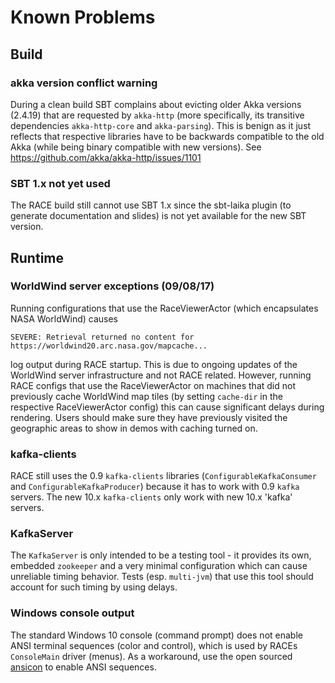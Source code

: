 # Known Problems

## Build

### akka version conflict warning
During a clean build SBT complains about evicting older Akka versions (2.4.19) that are requested
by `akka-http` (more specifically, its transitive dependencies `akka-http-core` and `akka-parsing`).
This is benign as it just reflects that respective libraries have to be backwards compatible to the
old Akka (while being binary compatible with new versions). See
https://github.com/akka/akka-http/issues/1101

### SBT 1.x not yet used
The RACE build still cannot use SBT 1.x since the sbt-laika plugin (to generate documentation and
slides) is not yet available for the new SBT version.


## Runtime

### WorldWind server exceptions (09/08/17)
Running configurations that use the RaceViewerActor (which encapsulates NASA WorldWind) causes 

    SEVERE: Retrieval returned no content for https://worldwind20.arc.nasa.gov/mapcache...
    
log output during RACE startup. This is due to ongoing updates of the WorldWind server
infrastructure and not RACE related. However, running RACE configs that use the RaceViewerActor
on machines that did not previously cache WorldWind map tiles (by setting `cache-dir` in
the respective RaceViewerActor config) this can cause significant delays during rendering. Users
should make sure they have previously visited the geographic areas to show in demos with
caching turned on.

### kafka-clients
RACE still uses the 0.9 `kafka-clients` libraries (`ConfigurableKafkaConsumer` and
`ConfigurableKafkaProducer`) because it has to work with 0.9 `kafka` servers. The new 10.x
`kafka-clients` only work with new 10.x 'kafka' servers.

### KafkaServer
The `KafkaServer` is only intended to be a testing tool - it provides its own, embedded
`zookeeper` and a very minimal configuration which can cause unreliable timing behavior. Tests
(esp. `multi-jvm`) that use this tool should account for such timing by using delays.

### Windows console output
The standard Windows 10 console (command prompt) does not enable ANSI terminal sequences (color
and control), which is used by RACEs `ConsoleMain` driver (menus). As a workaround, use the
open sourced [ansicon](https://github.com/adoxa/ansicon) to enable ANSI sequences.

